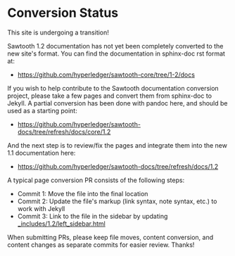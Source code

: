 # Conversion Status

<!--
  Copyright 2022 Cargill Incorporated

  Licensed under Creative Commons Attribution 4.0 International License
  https://creativecommons.org/licenses/by/4.0/
-->

This site is undergoing a transition!

Sawtooth 1.2 documentation has not yet been completely converted to the new
site's format.  You can find the documentation in sphinx-doc rst format at:

- <https://github.com/hyperledger/sawtooth-core/tree/1-2/docs>

If you wish to help contribute to the Sawtooth documentation conversion
project, please take a few pages and convert them from sphinx-doc to Jekyll.
A partial conversion has been done with pandoc here, and should be used as
a starting point:

- <https://github.com/hyperledger/sawtooth-docs/tree/refresh/docs/core/1.2>

And the next step is to review/fix the pages and integrate them into the new
1.1 documentation here:

- <https://github.com/hyperledger/sawtooth-docs/tree/refresh/docs/1.2>

A typical page conversion PR consists of the following steps:

- Commit 1: Move the file into the final location
- Commit 2: Update the file's markup (link syntax, note syntax, etc.) to work
  with Jekyll
- Commit 3: Link to the file in the sidebar by updating
  [_includes/1.2/left_sidebar.html](https://github.com/hyperledger/sawtooth-docs/blob/refresh/_includes/1.2/left_sidebar.html)

When submitting PRs, please keep file moves, content conversion, and content
changes as separate commits for easier review. Thanks!
